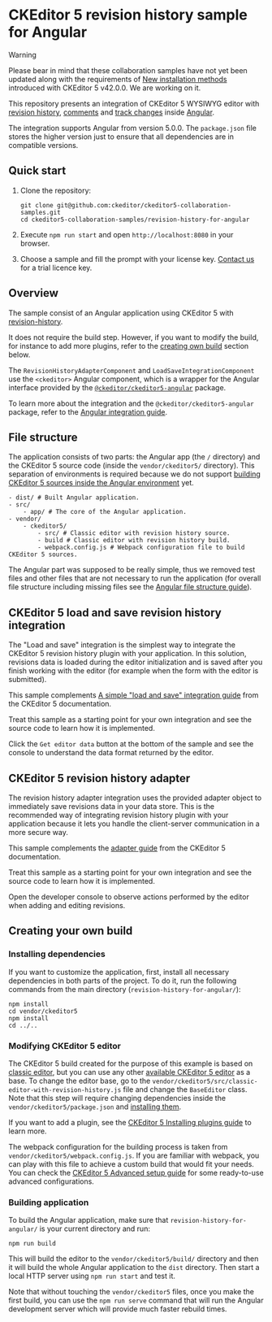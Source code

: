 # CKEditor 5 revision history sample for Angular

> [!WARNING] 
> Please bear in mind that these collaboration samples have not yet been updated along with the requirements of [New installation methods](https://ckeditor.com/docs/ckeditor5/latest/updating/nim-migration/migration-to-new-installation-methods.html) introduced with CKEditor 5 v42.0.0. We are working on it.

This repository presents an integration of CKEditor 5 WYSIWYG editor with [revision history](https://ckeditor.com/docs/ckeditor5/latest/features/revision-history/revision-history.html), [comments](https://ckeditor.com/docs/ckeditor5/latest/features/collaboration/comments/comments.html) and [track changes](https://ckeditor.com/docs/ckeditor5/latest/features/collaboration/track-changes/track-changes.html) inside [Angular](https://angular.io/).

The integration supports Angular from version 5.0.0. The `package.json` file stores the higher version just to ensure that all dependencies are in compatible versions.

## Quick start

1. Clone the repository:

   ```
   git clone git@github.com:ckeditor/ckeditor5-collaboration-samples.git
   cd ckeditor5-collaboration-samples/revision-history-for-angular
   ```

1. Execute `npm run start` and open `http://localhost:8080` in your browser.

1. Choose a sample and fill the prompt with your license key. [Contact us](https://ckeditor.com/contact/) for a trial licence key.

## Overview

The sample consist of an Angular application using CKEditor 5 with [revision-history](https://ckeditor.com/docs/ckeditor5/latest/features/revision-history/revision-history.html).

It does not require the build step. However, if you want to modify the build, for instance to add more plugins, refer to the [creating own build](#creating-your-own-build) section below.

The `RevisionHistoryAdapterComponent` and `LoadSaveIntegrationComponent` use the `<ckeditor>` Angular component, which is a wrapper for the Angular interface provided by the [`@ckeditor/ckeditor5-angular`](https://github.com/ckeditor/ckeditor5-angular) package.

To learn more about the integration and the `@ckeditor/ckeditor5-angular` package, refer to the [Angular integration guide](https://ckeditor.com/docs/ckeditor5/latest/builds/guides/integration/frameworks/angular.html).

## File structure

The application consists of two parts: the Angular app (the `/` directory) and the CKEditor 5 source code (inside the `vendor/ckeditor5/` directory). This separation of environments is required because we do not support [building CKEditor 5 sources inside the Angular environment](https://github.com/ckeditor/ckeditor5-angular/issues/26) yet.

```
- dist/ # Built Angular application.
- src/
	- app/ # The core of the Angular application.
- vendor/
	- ckeditor5/ 
		- src/ # Classic editor with revision history source.
		- build # Classic editor with revision history build.
		- webpack.config.js # Webpack configuration file to build CKEditor 5 sources.
```

The Angular part was supposed to be really simple, thus we removed test files and other files that are not necessary to run the application (for overall file structure including missing files see the [Angular file structure guide](https://angular.io/guide/file-structure)).

## CKEditor 5 load and save revision history integration

The "Load and save" integration is the simplest way to integrate the CKEditor 5 revision history plugin with your application. In this solution, revisions data is loaded during the editor initialization and is saved after you finish working with the editor (for example when the form with the editor is submitted).

This sample complements [A simple "load and save" integration guide](https://ckeditor.com/docs/ckeditor5/latest/features/revision-history/revision-history-integration.html#a-simple-load-and-save-integration) from the CKEditor 5 documentation.

Treat this sample as a starting point for your own integration and see the source code to learn how it is implemented.

Click the `Get editor data` button at the bottom of the sample and see the console to understand the data format returned by the editor.

## CKEditor 5 revision history adapter

The revision history adapter integration uses the provided adapter object to immediately save revisions data in your data store. This is the recommended way of integrating revision history plugin with your application because it lets you handle the client-server communication in a more secure way.

This sample complements the [adapter guide](https://ckeditor.com/docs/ckeditor5/latest/features/revision-history/revision-history-integration.html#adapter-integration) from the CKEditor 5 documentation.

Treat this sample as a starting point for your own integration and see the source code to learn how it is implemented.

Open the developer console to observe actions performed by the editor when adding and editing revisions.

## Creating your own build

### Installing dependencies

If you want to customize the application, first, install all necessary dependencies in both parts of the project. To do it, run the following commands from the main directory (`revision-history-for-angular/`):

```
npm install
cd vendor/ckeditor5
npm install
cd ../..
```

### Modifying CKEditor 5 editor

The CKEditor 5 build created for the purpose of this example is based on [classic editor](https://ckeditor.com/docs/ckeditor5/latest/builds/guides/overview.html#classic-editor), but you can use any other [available CKEditor 5 editor](https://github.com/ckeditor/ckeditor5#editors) as a base. To change the editor base, go to the `vendor/ckeditor5/src/classic-editor-with-revision-history.js` file and change the `BaseEditor` class. Note that this step will require changing dependencies inside the `vendor/ckeditor5/package.json` and [installing them](#installing-dependencies).

If you want to add a plugin, see the [CKEditor 5 Installing plugins guide](https://ckeditor.com/docs/ckeditor5/latest/builds/guides/integration/installing-plugins.html#adding-a-plugin-to-an-editor) to learn more.

The webpack configuration for the building process is taken from `vendor/ckeditor5/webpack.config.js`. If you are familiar with webpack, you can play with this file to achieve a custom build that would fit your needs. You can check the [CKEditor 5 Advanced setup guide](https://ckeditor.com/docs/ckeditor5/latest/builds/guides/integration/advanced-setup.html#webpack-configuration) for some ready-to-use advanced configurations.

### Building application

To build the Angular application, make sure that `revision-history-for-angular/` is your current directory and run:

```
npm run build
```

This will build the editor to the `vendor/ckeditor5/build/` directory and then it will build the whole Angular application to the `dist` directory. Then start a local HTTP server using `npm run start` and test it.

Note that without touching the `vendor/ckeditor5` files, once you make the first build, you can use the `npm run serve`  command that will run the Angular development server which will provide much faster rebuild times.
